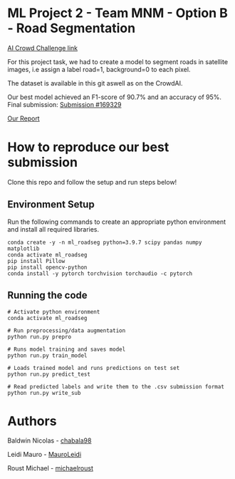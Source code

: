 
# ML Project 2 - Team MNM - Option B - Road Segmentation

[AI Crowd Challenge link](https://www.aicrowd.com/challenges/epfl-ml-road-segmentation)

For this project task, we had to create a model to segment roads in satellite images, i.e assign a label road=1, background=0 to each pixel.

The dataset is available in this git aswell as on the CrowdAI.

Our best model achieved an F1-score of 90.7\% and an accuracy of 95\%.
Final submission: [Submission #169329](https://www.aicrowd.com/challenges/epfl-ml-road-segmentation/submissions/169329)

[Our Report](ML_MMN_Project2.pdf)

# How to reproduce our best submission

Clone this repo and follow the setup and run steps below!

## Environment Setup

Run the following commands to create an appropriate python environment and install all required libraries.

```shell
conda create -y -n ml_roadseg python=3.9.7 scipy pandas numpy matplotlib
conda activate ml_roadseg
pip install Pillow
pip install opencv-python
conda install -y pytorch torchvision torchaudio -c pytorch
```

## Running the code

```shell
# Activate python environment
conda activate ml_roadseg

# Run preprocessing/data augmentation
python run.py prepro

# Runs model training and saves model
python run.py train_model

# Loads trained model and runs predictions on test set
python run.py predict_test

# Read predicted labels and write them to the .csv submission format
python run.py write_sub
```
# Authors

Baldwin Nicolas - [chabala98](https://github.com/chabala98)

Leidi Mauro - [MauroLeidi](https://github.com/MauroLeidi)

Roust Michael - [michaelroust](https://github.com/michaelroust)
